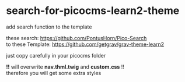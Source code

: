 # search-for-picocms-learn2-theme
add search function to the template  

these search: https://github.com/PontusHorn/Pico-Search  
to these Template: https://github.com/getgrav/grav-theme-learn2  

just copy carefully in your picocms folder

**!!** will overwrite **nav.thml.twig** and **custom.css** !!  
therefore you will get some extra styles
